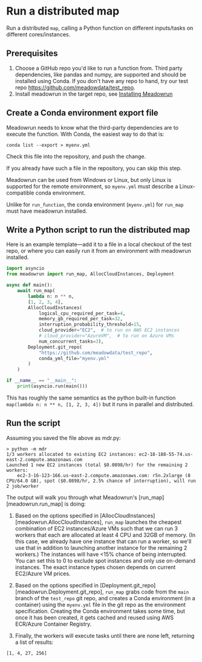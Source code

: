 # Run a distributed map

Run a distributed `map`, calling a Python function on different inputs/tasks on
different cores/instances.

## Prerequisites

1. Choose a GitHub repo you'd like to run a function from. Third party dependencies,
   like pandas and numpy, are supported and should be installed using Conda. If you
   don't have any repo to hand, try our test repo
   https://github.com/meadowdata/test_repo.
2. Install meadowrun in the target repo, see [Installing Meadowrun](/tutorial/install)


Create a Conda environment export file
--------------------------------------

Meadowrun needs to know what the third-party dependencies are to execute the function.
With Conda, the easiest way to do that is:

```shell
conda list --export > myenv.yml
``` 

Check this file into the repository, and push the change.

If you already have such a file in the repository, you can skip this step.

Meadowrun can be used from Windows or Linux, but only Linux is supported for the remote
environment, so `myenv.yml` must describe a Linux-compatible conda environment.

Unlike for `run_function`, the conda environment (`myenv.yml`) for `run_map` must have
meadowrun installed.

## Write a Python script to run the distributed map

Here is an example template—add it to a file in a local checkout of the test repo, or
where you can easily run it from an environment with meadowrun installed.

```python
import asyncio
from meadowrun import run_map, AllocCloudInstances, Deployment

async def main():
    await run_map(
        lambda n: n ** n,
        [1, 2, 3, 4],
        AllocCloudInstances(
            logical_cpu_required_per_task=4,
            memory_gb_required_per_task=32,
            interruption_probability_threshold=15,
            cloud_provider="EC2",  # to run on AWS EC2 instances
            # cloud_provider="AzureVM",  # to run on Azure VMs
            num_concurrent_tasks=3),
        Deployment.git_repo(
            "https://github.com/meadowdata/test_repo",
            conda_yml_file="myenv.yml"
        )
    )

if __name__ == "__main__":
    print(asyncio.run(main()))
```

This has roughly the same semantics as the python built-in function `map(lambda n: n **
n, [1, 2, 3, 4])` but it runs in parallel and distributed.

## Run the script

Assuming you saved the file above as mdr.py:

```shell
> python -m mdr
1/3 workers allocated to existing EC2 instances: ec2-18-188-55-74.us-east-2.compute.amazonaws.com
Launched 1 new EC2 instances (total $0.0898/hr) for the remaining 2 workers:
    ec2-3-16-123-166.us-east-2.compute.amazonaws.com: r5n.2xlarge (8 CPU/64.0 GB), spot ($0.0898/hr, 2.5% chance of interruption), will run 2 job/worker
```

The output will walk you through what Meadowrun's [run_map][meadowrun.run_map] is doing:

1. Based on the options specified in
   [AllocCloudInstances][meadowrun.AllocCloudInstances], `run_map` launches the cheapest
   combination of EC2 instances/Azure VMs such that we can run 3 workers that each are
   allocated at least 4 CPU and 32GB of memory. (In this case, we already have one
   instance that can run a worker, so we'll use that in addition to launching another
   instance for the remaining 2 workers.) The instances will have <15% chance of being
   interrupted. You can set this to 0 to exclude spot instances and only use on-demand
   instances. The exact instance types chosen depends on current EC2/Azure VM prices.

2. Based on the options specified in
   [Deployment.git_repo][meadowrun.Deployment.git_repo], `run_map` grabs code from the
   `main` branch of the `test_repo` git repo, and creates a Conda environment (in a
   container) using the `myenv.yml` file in the git repo as the environment
   specification. Creating the Conda environment takes some time, but once it has been
   created, it gets cached and reused using AWS ECR/Azure Container Registry.

3. Finally, the workers will execute tasks until there are none left, returning a list
   of results:

```shell
[1, 4, 27, 256]
```
